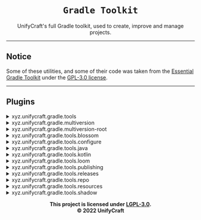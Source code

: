 <div align="center">

# `Gradle Toolkit`
UnifyCraft's full Gradle toolkit, used
to create, improve and manage projects.

</div>

---

## Notice
Some of these utilities, and some
of their code was taken from the
[Essential Gradle Toolkit][egt] under
the [GPL-3.0 license][gpl3].

---

## Plugins
<details>
    <summary>xyz.unifycraft.gradle.tools</summary>

Applies various utilities to your Gradle
project. This includes all plugins bundled
inside the toolkit aside from the multi-version
utilities. These plugins will be automatically
configured to suit your needs.
</details>

<details>
    <summary>xyz.unifycraft.gradle.multiversion</summary>

Sets up the preprocessor and Architectury Loom
plugins to support multi-versioning. This
is best used along with `xyz.unifycraft.gradle.tools` or
`xyz.unifycraft.gradle.tools.loom`.
</details>

<details>
    <summary>xyz.unifycraft.gradle.multiversion-root</summary>

Applies the root preprocessor plugin and
ensures you're using the correct Java
version for Architectury Loom.
</details>

<details>
    <summary>xyz.unifycraft.gradle.tools.blossom</summary>

Automatically configures the Blossom
Gradle plugin, which replaces text
in your code when compiling with
specified tokens. This will automatically
configure tokens to replace text in
your code with your mod's data.

`@MC_VERSION@`: The Minecraft version you are building for.\
`@MOD_LOADER@`: The mod loader you are building for.\
`@MOD_NAME@`: The name of your mod.\
`@MOD_VERSION@`: The version of your mod.\
`@MOD_ID@`: Your mod's mod ID.
</details>

<details>
    <summary>xyz.unifycraft.gradle.tools.configure</summary>

Automatically configures your Gradle
project according to the mod metadata
you have provided in your properties
file. This is useful along with other
utilities which utilize this mod
metadata to improve their functionality.

```properties
mod.name=ExampleMod
mod.id=examplemod
mod.version=1.0.0
mod.group=com.example
```
</details>

<details>
    <summary>xyz.unifycraft.gradle.tools.java</summary>

Sets up your project's Java version
and encoding options for optimal
builds and compatibility.
</details>

<details>
    <summary>xyz.unifycraft.gradle.tools.kotlin</summary>

Sets up your project's Kotlin
version and encoding options for
optimal builds and compatibility.
</details>

<details>
    <summary>xyz.unifycraft.gradle.tools.loom</summary>

Automatically sets up Architectury
Loom and provides helpful utilities to
better manage your project.

This plugin will automatically configure
the `minecraft`, `mappings`, `forge` and
Fabric loader configurations depending on
data you provide in your properties file
under the minecraft namespace.

```properties
minecraft.version=1.12.2
# loom.platform automatically configures minecraft.loader
loom.platform=forge
```
</details>

<details>
    <summary>xyz.unifycraft.gradle.tools.publishing</summary>

Automatically configures Maven Publishing
to conform and adapt with Architectury Loom
and `xyz.unifycraft.gradle.tools.shadow`.
</details>

<details>
    <summary>xyz.unifycraft.gradle.tools.releases</summary>

Configures multiple Gradle plugins to
aide you in managing your project's
releases and automate releasing to
Modrinth, Curseforge and Github.
</details>

<details>
    <summary>xyz.unifycraft.gradle.tools.repo</summary>

Sets repositories commonly used for
modding in your project.
</details>

<details>
    <summary>xyz.unifycraft.gradle.tools.resources</summary>

Automatically configures resource
processing with common replacements.

`${mod_version}`: The version of your mod.\
`${mod_id}`: Your mod's mod ID.\
`${mod_name}`: The name of your mod.\
`${mc_version}`: The current Minecraft version.\
`${format_mc_version}`: The current Minecraft version conformed to a padded integer.\
`${java_version}`: The current Java version, conformed to "JAVA_8", "JAVA_16" and "JAVA_17".
</details>

<details>
    <summary>xyz.unifycraft.gradle.tools.shadow</summary>

Sets up a custom version of Shadow which
works with Architectury Loom, as the default
version does not work as it does not remap the
resulting JAR.
</details>

<div align="center">

**This project is licensed under [LGPL-3.0][lgpl3].**\
**&copy; 2022 UnifyCraft**

</div>

[egt]: https://github.com/EssentialGG/essential-gradle-toolkit
[gpl3]: https://www.gnu.org/licenses/gpl-3.0.en.html
[lgpl3]: https://www.gnu.org/licenses/lgpl-3.0.en.html
